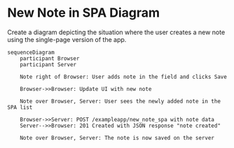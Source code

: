 # New Note in SPA Diagram

Create a diagram depicting the situation where the user creates a new 
note using the single-page version of the app.

```mermaid
sequenceDiagram
    participant Browser
    participant Server

    Note right of Browser: User adds note in the field and clicks Save
    
    Browser->>Browser: Update UI with new note

    Note over Browser, Server: User sees the newly added note in the SPA list
    
    Browser->>Server: POST /exampleapp/new_note_spa with note data
    Server-->>Browser: 201 Created with JSON response "note created"

    Note over Browser, Server: The note is now saved on the server
```